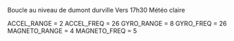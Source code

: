 Boucle au niveau de dumont durville
Vers 17h30
Météo claire

ACCEL_RANGE = 2
ACCEL_FREQ = 26
GYRO_RANGE = 8
GYRO_FREQ = 26
MAGNETO_RANGE = 4
MAGNETO_FREQ = 5
